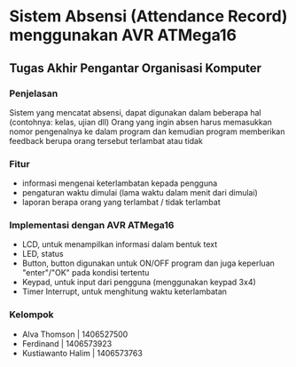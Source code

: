 # Sistem Absensi (Attendance Record) menggunakan AVR ATMega16
## Tugas Akhir Pengantar Organisasi Komputer
### Penjelasan
Sistem yang mencatat absensi, dapat digunakan dalam beberapa hal (contohnya: kelas, ujian dll)
Orang yang ingin absen harus memasukkan nomor pengenalnya ke dalam program dan kemudian program 
memberikan feedback berupa orang tersebut terlambat atau tidak
### Fitur
- informasi mengenai keterlambatan kepada pengguna
- pengaturan waktu dimulai (lama waktu dalam menit dari dimulai)
- laporan berapa orang yang terlambat / tidak terlambat
	
### Implementasi dengan AVR ATMega16
- LCD, untuk menampilkan informasi dalam bentuk text
- LED, status
- Button, button digunakan untuk ON/OFF program dan juga keperluan "enter"/"OK" pada kondisi tertentu
- Keypad, untuk input dari pengguna (menggunakan keypad 3x4)
- Timer Interrupt, untuk menghitung waktu keterlambatan
	
### Kelompok
- Alva Thomson      | 1406527500
- Ferdinand         | 1406573923
- Kustiawanto Halim | 1406573763
